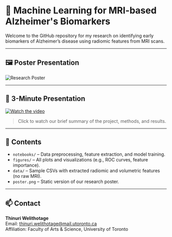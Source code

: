 # 🧠 Machine Learning for MRI-based Alzheimer's Biomarkers

Welcome to the GitHub repository for my research on identifying early biomarkers of Alzheimer’s disease using radiomic features from MRI scans.

---

## 🖼️ Poster Presentation

![Research Poster](Poster.png)

---

## 🎥 3-Minute Presentation

[![Watch the video](https://img.youtube.com/vi/W4WdSREN0iU/0.jpg)](https://www.youtube.com/watch?v=W4WdSREN0iU)

> Click to watch our brief summary of the project, methods, and results.

---

## 📁 Contents

- `notebooks/` – Data preprocessing, feature extraction, and model training.
- `figures/` – All plots and visualizations (e.g., ROC curves, feature importance).
- `data/` – Sample CSVs with extracted radiomic and volumetric features (no raw MRI).
- `poster.png` – Static version of our research poster.

---

## 📫 Contact

**Thinuri Welithotage**  
Email: [thinuri.welithotage@mail.utoronto.ca](mailto:thinuri.welithotage@mail.utoronto.ca)  
Affiliation: Faculty of Arts & Science, University of Toronto
